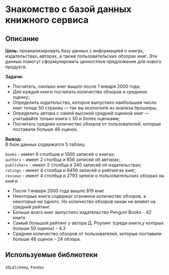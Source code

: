 # Знакомство с базой данных книжного сервиса  
## Описание  
**Цель:** проанализировать базу данных с информацией о книгах, издательствах, авторах, а также пользовательских обзорах книг. Эти данные помогут сформулировать ценностное предложение для нового продукта.  

**Задачи:**  
* Посчитать, сколько книг вышло после 1 января 2000 года;
* Для каждой книги посчитать количество обзоров и среднюю оценку;
* Определить издательство, которое выпустило наибольшее число книг толще 50 страниц — так вы исключите из анализа брошюры;
* Определить автора с самой высокой средней оценкой книг — учитывайте только книги с 50 и более оценками;
* Посчитать среднее количество обзоров от пользователей, которые поставили больше 48 оценок. 

**Вывод:**  
В базе данных содержатся 5 таблиц:  

`books` - имеет 6 столбцов и 1000 записей о книгах;  
`authors` - имеет 2 столбца и 656 записей об авторах;  
`publishers` - имеет 2 столбцa и 340 записей об издательствах;  
`ratings` - имеет 4 столбцa и  6456 записей о рейтингах книг;  
`reviews` - имеет 4 столбца и 2793 записи о пользовательских обзорах на книги.   

* После 1 января 2000 года вышло 819 книг
* Некоторые книги содержат огромное количество обзоров, а некоторые ни одного. Но количество обзоров никак не влияет на средний рейтинг. 
* Больше всего книг выпустило издательство Penguin Books - 42 книги.
* Самый большой рейтинг у автора Д. Роулинг (среди книги,у которых больше 50 оценок) - 4.3
* Среднее количество обзоров от пользователей, которые поставили больше 48 оценок - 24 обзора.

## Используемые библиотеки  
`SQLAlchemy`, `Pandas`
